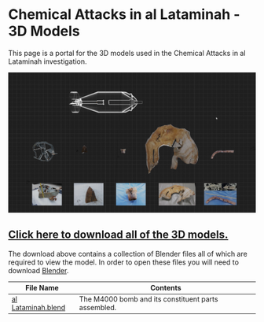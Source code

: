 # Chemical Attacks in al Lataminah - 3D Models

This page is a portal for the 3D models used in the Chemical Attacks in al Lataminah investigation.

![Chemical Attacks in al Lataminah](img/M4000.png)

## [**Click here to download all of the 3D models.**](https://fa-public-assets.fra1.digitaloceanspaces.com/alLataminah/al%20Lataminah.blend)

The download above contains a collection of Blender files all of which are required to view the model. In order to open these files you will need to download [Blender](https://www.blender.org/download/).

| File Name | Contents |
|---|---|
| [al Lataminah.blend](https://fa-public-assets.fra1.digitaloceanspaces.com/alLataminah/al%20Lataminah.blend) | The M4000 bomb and its constituent parts assembled. |

